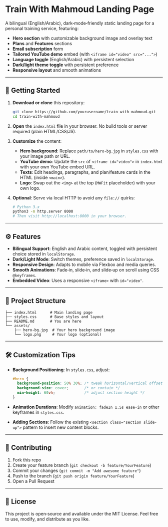 # Train With Mahmoud Landing Page

A bilingual (English/Arabic), dark‑mode‑friendly static landing page for a personal training service, featuring:

- **Hero section** with customizable background image and overlay text  
- **Plans** and **Features** sections  
- **Email subscription** form  
- **Tailored YouTube demo** embed (with `<iframe id="video" src="...">`)  
- **Language toggle** (English/Arabic) with persistent selection  
- **Dark/light theme toggle** with persistent preference  
- **Responsive layout** and smooth animations  

---

## 🚀 Getting Started

1. **Download or clone** this repository:  
   ```bash
   git clone https://github.com/yourusername/train-with-mahmoud.git
   cd train-with-mahmoud
   ```

2. **Open** the `index.html` file in your browser. No build tools or server required (plain HTML/CSS/JS).

3. **Customize** the content:  
   - **Hero background**: Replace `path/to/hero-bg.jpg` in `styles.css` with your image path or URL.  
   - **YouTube demo**: Update the `src` of `<iframe id="video">` in `index.html` with your own YouTube embed URL.  
   - **Texts**: Edit headings, paragraphs, and plan/feature cards in the HTML (inside `<main>`).  
   - **Logo**: Swap out the `<img>` at the top (`MWFit` placeholder) with your own logo.

4. **Optional**: Serve via local HTTP to avoid any `file://` quirks:  
   ```bash
   # Python 3.x
   python3 -m http.server 8000
   # Then visit http://localhost:8000 in your browser.
   ```

---

## ⚙️ Features

- **Bilingual Support**: English and Arabic content, toggled with persistent choice stored in `localStorage`.  
- **Dark/Light Mode**: Switch themes, preference saved in `localStorage`.  
- **Responsive Design**: Adapts to mobile via Flexbox and media queries.  
- **Smooth Animations**: Fade‐in, slide‐in, and slide‐up on scroll using CSS `@keyframes`.  
- **Embedded Video**: Uses a responsive `<iframe>` with `id="video"`.

---

## 📂 Project Structure

```
├── index.html      # Main landing page
├── styles.css      # Base styles and layout
├── README.md       # You are here
└── assets/
    ├── hero-bg.jpg  # Your hero background image
    └── logo.png     # Your logo (optional)
```

---

## 🛠️ Customization Tips

- **Background Positioning**: In `styles.css`, adjust:
  ```css
  #hero {
    background-position: 50% 30%; /* tweak horizontal/vertical offsets */
    background-size: cover;       /* or contain */
    min-height: 60vh;             /* adjust section height */
  }
  ```

- **Animation Durations**: Modify `animation: fadeIn 1.5s ease-in` or other keyframes in `styles.css`.  
- **Adding Sections**: Follow the existing `<section class="section slide-up">` pattern to insert new content blocks.

---

## 🤝 Contributing

1. Fork this repo  
2. Create your feature branch (`git checkout -b feature/YourFeature`)  
3. Commit your changes (`git commit -m "Add awesome feature"`)  
4. Push to the branch (`git push origin feature/YourFeature`)  
5. Open a Pull Request  

---

## 📄 License

This project is open‑source and available under the MIT License. Feel free to use, modify, and distribute as you like.
